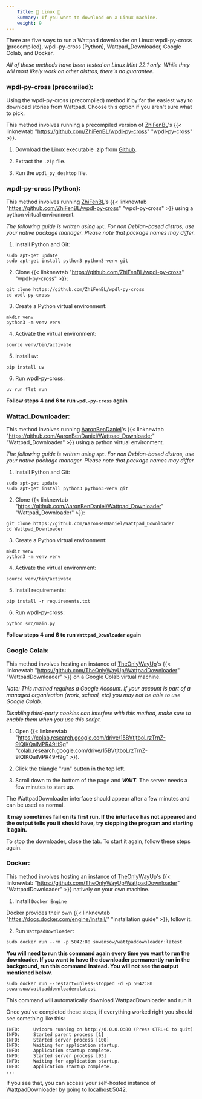 ```yaml
---
    Title: 🐧 Linux 🐧
    Summary: If you want to download on a Linux machine.
    weight: 9
---
```


There are five ways to run a Wattpad downloader on Linux: wpdl-py-cross (precompiled), wpdl-py-cross (Python), Wattpad_Downloader, Google Colab, and Docker.

*All of these methods have been tested on *Linux Mint 22.1 only*. While they will most likely work on other distros, there's no guarantee.*

### wpdl-py-cross (precomiled):

Using the wpdl-py-cross (precompiled) method if by far the easiest way to download stories from Wattpad. Choose this option if you aren't sure what to pick.

This method involves running a precompiled version of [ZhiFenBL](https://github.com/ZhiFenBL)'s {{< linknewtab "https://github.com/ZhiFenBL/wpdl-py-cross" "wpdl-py-cross" >}}.

1) Download the Linux executable .zip from  [Github](https://github.com/ZhiFenBL/wpdl-py-cross/actions/runs/16499441334/artifacts/3607175643).

2) Extract the `.zip` file.

3) Run the `wpdl_py_desktop` file.

### wpdl-py-cross (Python):

This method involves running [ZhiFenBL](https://github.com/ZhiFenBL)'s {{< linknewtab "https://github.com/ZhiFenBL/wpdl-py-cross" "wpdl-py-cross" >}} using a python virtual environment.

*The following guide is written using* `apt`*. For non Debian-based distros, use your native package manager. Please note that package names may differ.*

1) Install Python and Git:

```
sudo apt-get update
sudo apt-get install python3 python3-venv git
```

2) Clone {{< linknewtab "https://github.com/ZhiFenBL/wpdl-py-cross" "wpdl-py-cross" >}}:

```
git clone https://github.com/ZhiFenBL/wpdl-py-cross
cd wpdl-py-cross
```

3) Create a Python virtual environment:

```
mkdir venv
python3 -m venv venv
```

4) Activate the virtual environment:

```
source venv/bin/activate
```

5) Install `uv`:

```
pip install uv
```

6) Run wpdl-py-cross:

```
uv run flet run
```

**Follow steps 4 and 6 to run `wpdl-py-cross` again**

### Wattad_Downloader:

This method involves running [AaronBenDaniel](https://github.com/AaronBenDaniel)'s {{< linknewtab "https://github.com/AaronBenDaniel/Wattpad_Downloader" "Wattpad_Downloader" >}} using a python virtual environment.

*The following guide is written using* `apt`*. For non Debian-based distros, use your native package manager. Please note that package names may differ.*

1) Install Python and Git:

```
sudo apt-get update
sudo apt-get install python3 python3-venv git
```

2) Clone {{< linknewtab "https://github.com/AaronBenDaniel/Wattpad_Downloader" "Wattpad_Downloader" >}}:

```
git clone https://github.com/AaronBenDaniel/Wattpad_Downloader
cd Wattpad_Downloader
```

3) Create a Python virtual environment:

```
mkdir venv
python3 -m venv venv
```

4) Activate the virtual environment:

```
source venv/bin/activate
```

5) Install requirements:

```
pip install -r requirements.txt
```

6) Run wpdl-py-cross:

```
python src/main.py
```

**Follow steps 4 and 6 to run `Wattpad_Downloader` again**

### Google Colab:

This method involves hosting an instance of [TheOnlyWayUp](https://github.com/TheOnlyWayUp)'s {{< linknewtab "https://github.com/TheOnlyWayUp/WattpadDownloader" "WattpadDownloader" >}} on a Google Colab virtual machine.

*Note: This method requires a Google Account. If your account is part of a managed organization (work, school, etc) you may not be able to use Google Colab.*

*Disabling third-party cookies can interfere with this method, make sure to enable them when you use this script.*

1) Open {{< linknewtab "https://colab.research.google.com/drive/15BVtjtboLrzTrnZ-9lQIKQaiMPR49H9g" "colab.research.google.com/drive/15BVtjtboLrzTrnZ-9lQIKQaiMPR49H9g" >}}.

2) Click the triangle "run" button in the top left.

3) Scroll down to the bottom of the page and ***WAIT***. The server needs a few minutes to start up.

The WattpadDownloader interface should appear after a few minutes and can be used as normal.

**It may sometimes fail on its first run. If the interface has not appeared and the output tells you it should have, try stopping the program and starting it again.**

To stop the downloader, close the tab. To start it again, follow these steps again.

### Docker:

This method involves hosting an instance of [TheOnlyWayUp](https://github.com/TheOnlyWayUp)'s {{< linknewtab "https://github.com/TheOnlyWayUp/WattpadDownloader" "WattpadDownloader" >}} natively on your own machine.

1) Install `Docker Engine`

Docker provides their own {{< linknewtab "https://docs.docker.com/engine/install/" "installation guide" >}}, follow it.

2) Run `WattpadDownloader`:

```
sudo docker run --rm -p 5042:80 sowansow/wattpaddownloader:latest
```

**You will need to run this command again every time you want to run the downloader. If you want to have the downloader permanently run in the background, run this command instead. You will not see the output mentioned below.**

```
sudo docker run --restart=unless-stopped -d -p 5042:80 sowansow/wattpaddownloader:latest
```

This command will automatically download WattpadDownloader and run it.

Once you've completed these steps, if everything worked right you should see something like this:

```
INFO:     Uvicorn running on http://0.0.0.0:80 (Press CTRL+C to quit)
INFO:     Started parent process [1]
INFO:     Started server process [100]
INFO:     Waiting for application startup.
INFO:     Application startup complete.
INFO:     Started server process [93]
INFO:     Waiting for application startup.
INFO:     Application startup complete.
...
```

If you see that, you can access your self-hosted instance of WattpadDownloader by going to [localhost:5042](http://localhost:5042/).
